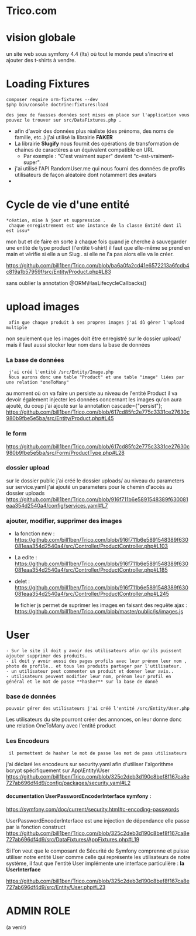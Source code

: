 # Trico.com


vision globale
================
un site web sous symfony 4.4 (lts) où tout le monde peut s'inscrire et ajouter des t-shirts à vendre.


Loading Fixtures
================

    composer require orm-fixtures --dev
    $php bin/console doctrine:fixtures:load
    
    des jeux de fausses données sont mises en place sur l'application vous pouvez le trouver sur src/DataFixtures.php .
    
 
           
* afin d'avoir des données plus réaliste (des prénoms, des noms de famille, etc..) j'ai utilisé la librairie **FAKER** 
* La librairie **Slugify** nous fournit des opérations de transformation de chaines de caractères a un équivalent compatible en URL
  * Par exemple : "C'est vraiment super" devient "c-est-vraiment-super".
* j'ai utilisé l'API RandomUser.me qui nous fourni des données de profils utilisateurs de façon aléatoire dont notamment des avatars
* 

 Cycle de vie d'une entité  
 ==========================
    *céation, mise à jour et suppression .
     chaque enregistrement est une instance de la classe Entité dont il est issu*
  
mon but et de faire en sorte à chaque fois quand je cherche à sauvegarder une entité de type product (l'entitè t-shirt) il faut que elle-même se prend en main et vérifie si elle a un Slug . si elle ne l'a pas alors elle va le créer.

https://github.com/bill1ben/Trico.com/blob/ba6a0fa2cd41e6572213a6fcdb4c819a1b57959f/src/Entity/Product.php#L83

sans oublier la annotation @ORM\HasLifecycleCallbacks()
  
 upload images
 =============
     afin que chaque produit à ses propres images j'ai dû gérer l'upload multiple 
     
  non seulement que les images doit être enregistré sur le dossier upload/ mais il faut aussi stocker leur nom dans la base de données
  
   ### La base de données
  
     j'ai créé l'entité /src/Entity/Image.php 
     Nous aurons donc une table "Product" et une table "image" liées par une relation "oneToMany"

  au moment où on va faire un persiste au niveau de l'entité Product il va devoir également injecter les données concernant les images qu'on aura ajouté,
  du coup j'ai ajouté sur la annotation cascade={"persist"};
  https://github.com/bill1ben/Trico.com/blob/617cd85fc2e775c3331ce27630c980b9fbe5e5ba/src/Entity/Product.php#L45
  
   ### le form
 
  https://github.com/bill1ben/Trico.com/blob/617cd85fc2e775c3331ce27630c980b9fbe5e5ba/src/Form/ProductType.php#L28
    
   ### dossier upload
   
  sur le dossier public j'ai créé le dossier uploads/
  au niveau du parameters sur service.yaml j'ai ajouté un parameters pour le chemin d'accès au dossier uploads 
  https://github.com/bill1ben/Trico.com/blob/916f711b6e5891548389f630081eaa354d2540a4/config/services.yaml#L7
   
   ### ajouter, modifier, supprimer des images
   

* la fonction new : https://github.com/bill1ben/Trico.com/blob/916f711b6e5891548389f630081eaa354d2540a4/src/Controller/ProductController.php#L103
* La edite : https://github.com/bill1ben/Trico.com/blob/916f711b6e5891548389f630081eaa354d2540a4/src/Controller/ProductController.php#L185
* delet : https://github.com/bill1ben/Trico.com/blob/916f711b6e5891548389f630081eaa354d2540a4/src/Controller/ProductController.php#L245
  
  le fichier js permet de suprimer les images en faisant des requête ajax : https://github.com/bill1ben/Trico.com/blob/master/public/js/images.js
  
 User
 ====
    - Sur le site il doit y avoir des utilisateurs afin qu'ils puissent ajouter supprimer des produits.
    - il doit y avoir aussi des pages profils avec leur prénom leur nom , photo de profile.. et tous les produits partager par l'utilisateur.
    - un utilisateur peut commenter un produit et donner leur avis..
    - utilisateurs peuvent modifier leur nom, prénom leur profil en général et le mot de passe **hasher** sur la base de donnè 
 
  ### base de données
    pouvoir gérer des utilisateurs j'ai créé l'entité /src/Entity/User.php 
 
  Les utilisateurs du site pourront créer des annonces, on leur donne donc une relation OneToMany avec l'entité product
  
  ### Les Encodeurs
     il permettent de hasher le mot de passe les mot de pass utilisateurs
  
  
  j'ai déclaré les encodeurs sur security.yaml afin d'utiliser l'algorithme bcrypt spécifiquement sur App\Entity\User
  https://github.com/bill1ben/Trico.com/blob/325c2deb3d190c8bef8f167ca8e727ab696df4d9/config/packages/security.yaml#L2
  
  #### documentation UserPasswordEncoderInterface symfony : 
  https://symfony.com/doc/current/security.html#c-encoding-passwords
  
  UserPasswordEncoderInterface est une injection de dépendance elle passe par la fonction construct 
  https://github.com/bill1ben/Trico.com/blob/325c2deb3d190c8bef8f167ca8e727ab696df4d9/src/DataFixtures/AppFixtures.php#L19
  
  Si l'on veut que le composant de Sécurité de Symfony comprenne et puisse utiliser notre entité User comme celle qui représente     les utilisateurs de notre système, il faut que l'entité User implémente une interface particulière : **la UserInterface**
  
  https://github.com/bill1ben/Trico.com/blob/325c2deb3d190c8bef8f167ca8e727ab696df4d9/src/Entity/User.php#L23
  
  ADMIN ROLE
  ==========
  (a venir)
  
